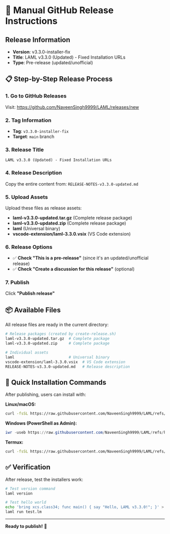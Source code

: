 # 🚀 Manual GitHub Release Instructions

## Release Information
- **Version**: v3.3.0-installer-fix
- **Title**: LAML v3.3.0 (Updated) - Fixed Installation URLs  
- **Type**: Pre-release (updated/unofficial)

## 📋 Step-by-Step Release Process

### 1. Go to GitHub Releases
Visit: https://github.com/NaveenSingh9999/LAML/releases/new

### 2. Tag Information
- **Tag**: `v3.3.0-installer-fix`
- **Target**: `main` branch

### 3. Release Title
```
LAML v3.3.0 (Updated) - Fixed Installation URLs
```

### 4. Release Description
Copy the entire content from: `RELEASE-NOTES-v3.3.0-updated.md`

### 5. Upload Assets
Upload these files as release assets:

- **laml-v3.3.0-updated.tar.gz** (Complete release package)
- **laml-v3.3.0-updated.zip** (Complete release package)  
- **laml** (Universal binary)
- **vscode-extension/laml-3.3.0.vsix** (VS Code extension)

### 6. Release Options
- ✅ **Check "This is a pre-release"** (since it's an updated/unofficial release)
- ✅ **Check "Create a discussion for this release"** (optional)

### 7. Publish
Click **"Publish release"**

## 📦 Available Files

All release files are ready in the current directory:

```bash
# Release packages (created by create-release.sh)
laml-v3.3.0-updated.tar.gz  # Complete package
laml-v3.3.0-updated.zip     # Complete package

# Individual assets  
laml                        # Universal binary
vscode-extension/laml-3.3.0.vsix  # VS Code extension
RELEASE-NOTES-v3.3.0-updated.md   # Release description
```

## 🔧 Quick Installation Commands

After publishing, users can install with:

**Linux/macOS:**
```bash
curl -fsSL https://raw.githubusercontent.com/NaveenSingh9999/LAML/refs/heads/main/installers/linux/install.sh | bash
```

**Windows (PowerShell as Admin):**
```powershell
iwr -useb https://raw.githubusercontent.com/NaveenSingh9999/LAML/refs/heads/main/installers/windows/install.ps1 | iex
```

**Termux:**
```bash
curl -fsSL https://raw.githubusercontent.com/NaveenSingh9999/LAML/refs/heads/main/installers/termux/install.sh | bash
```

## ✅ Verification

After release, test the installers work:
```bash
# Test version command
laml version

# Test hello world
echo 'bring xcs.class34; func main() { say "Hello, LAML v3.3.0!"; }' > test.lm
laml run test.lm
```

---

**Ready to publish!** 🎉
